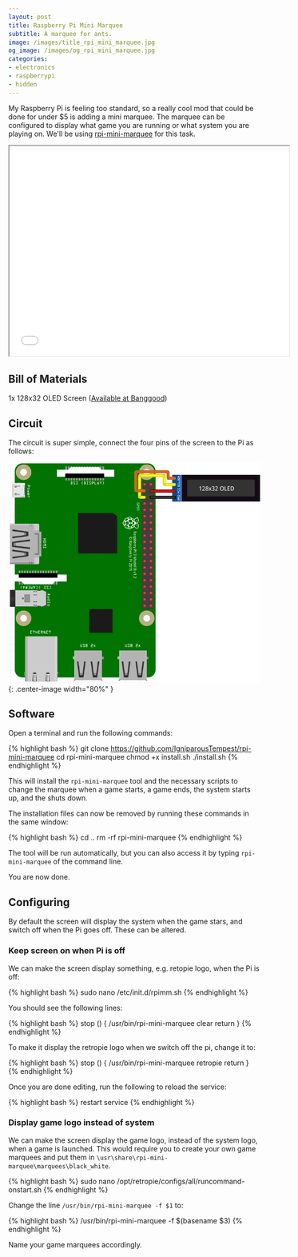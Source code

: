 ```yaml
---
layout: post
title: Raspberry Pi Mini Marquee
subtitle: A marquee for ants.
image: /images/title_rpi_mini_marquee.jpg
og_image: /images/og_rpi_mini_marquee.jpg
categories:
- electronics
- raspberrypi
- hidden
---
```


My Raspberry Pi is feeling too standard, so a really cool mod that could be done for under $5 is adding a mini marquee. The marquee can be configured to display what game you are running or what system you are playing on. We'll be using [rpi-mini-marquee](https://github.com/IgniparousTempest/rpi-mini-marquee) for this task.

<iframe width="560" height="420" src=\"http://www.youtube.com/embed/#oHg5SJYRHA0?color=white&theme=light\"></iframe>

## Bill of Materials

1x 128x32 OLED Screen ([Available at Banggood](https://www.banggood.com/0_91-Inch-128x32-IIC-I2C-Blue-OLED-LCD-Display-DIY-Oled-Module-SSD1306-Driver-IC-DC-3_3V-5V-p-1140506.html?rmmds=myorder "Or from somewhere else"))

## Circuit

The circuit is super simple, connect the four pins of the screen to the Pi as follows:

![Circuit Schematic](/images/rpi-mini-marquee-circuit.png "Circuit Schematic"){: .center-image width="80%" }

## Software

Open a terminal and run the following commands:

{% highlight bash %}
git clone https://github.com/IgniparousTempest/rpi-mini-marquee
cd rpi-mini-marquee
chmod +x install.sh
./install.sh
{% endhighlight %}
    
This will install the `rpi-mini-marquee` tool and the necessary scripts to change the marquee when a game starts, a game ends, the system starts up, and the shuts down.

The installation files can now be removed by running these commands in the same window:

{% highlight bash %}
cd ..
rm -rf rpi-mini-marquee
{% endhighlight %}

The tool will be run automatically, but you can also access it by typing `rpi-mini-marquee` of the command line.

You are now done.

## Configuring

By default the screen will display the system when the game stars, and switch off when the Pi goes off. These can be altered. 

### Keep screen on when Pi is off

We can make the screen display something, e.g. retopie logo, when the Pi is off:

{% highlight bash %}
sudo nano /etc/init.d/rpimm.sh
{% endhighlight %}
    
You should see the following lines:

{% highlight bash %}
stop () {
    /usr/bin/rpi-mini-marquee clear
    return
}
{% endhighlight %}

To make it display the retropie logo when we switch off the pi, change it to:

{% highlight bash %}
stop () {
    /usr/bin/rpi-mini-marquee retropie
    return
}
{% endhighlight %}

Once you are done editing, run the following to reload the service:

{% highlight bash %}
restart service
{% endhighlight %}

### Display game logo instead of system

We can make the screen display the game logo, instead of the system logo, when a game is launched. This would require you to create your own game marquees and put them in `\usr\share\rpi-mini-marquee\marquees\black_white`.

{% highlight bash %}
sudo nano /opt/retropie/configs/all/runcommand-onstart.sh
{% endhighlight %}

Change the line `/usr/bin/rpi-mini-marquee -f $1` to:

{% highlight bash %}
/usr/bin/rpi-mini-marquee -f $(basename $3)
{% endhighlight %}

Name your game marquees accordingly.